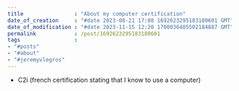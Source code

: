 ```yaml
---
title                : "About my computer certification"
date_of_creation     : "#date 2023-08-21 17:08 1692623295183180601 GMT"
date_of_modification : "#date 2023-11-15 12:20 1700036405502184887 GMT"
permalink            : /post/1692623295183180601
tags                 : 
- "#posts"
- "#about"
- "#jeremyvlegros"
---
```


- C2i (french certification stating that I know to use a computer)